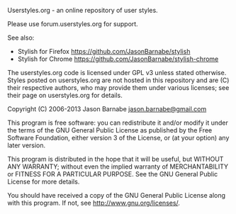 Userstyles.org - an online repository of user styles.

Please use forum.userstyles.org for support.

See also:
* Stylish for Firefox https://github.com/JasonBarnabe/stylish
* Stylish for Chrome https://github.com/JasonBarnabe/stylish-chrome

The userstyles.org code is licensed under GPL v3 unless stated
otherwise. Styles posted on userstyles.org are not hosted in this
repository and are (C) their respective authors, who may provide them
under various licenses; see their page on userstyles.org for details.

Copyright (C) 2006-2013 Jason Barnabe <jason.barnabe@gmail.com>

This program is free software: you can redistribute it and/or modify
it under the terms of the GNU General Public License as published by
the Free Software Foundation, either version 3 of the License, or
(at your option) any later version.

This program is distributed in the hope that it will be useful,
but WITHOUT ANY WARRANTY; without even the implied warranty of
MERCHANTABILITY or FITNESS FOR A PARTICULAR PURPOSE.  See the
GNU General Public License for more details.

You should have received a copy of the GNU General Public License
along with this program.  If not, see <http://www.gnu.org/licenses/>.
